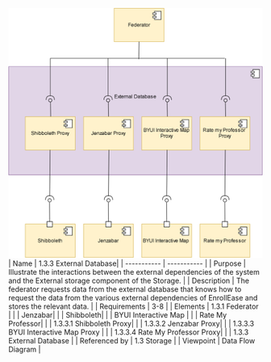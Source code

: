 ![1.3.3 External Database](https://github.com/MckennahPalmer/CSE430/blob/team1_JM/component%20for%20External%20database.drawio%20(2).svg)
<br>
| Name | 1.3.3 External Database|
| ----------- | ----------- |
| Purpose | Illustrate the interactions between the external dependencies of the system and the External storage component of the Storage.  |
| Description | The federator requests data from the external database that knows how to request the data from the various external dependencies of EnrollEase and stores the relevant data.  |
| Requirements | 3-8 |
| Elements | 1.3.1 Federator |
|  | Jenzabar|
|  | Shibboleth|
|  | BYUI Interactive Map |
|  | Rate My Professor|
|  | 1.3.3.1 Shibboleth Proxy|
|  | 1.3.3.2 Jenzabar Proxy|
|  | 1.3.3.3 BYUI Interactive Map Proxy |
|  | 1.3.3.4 Rate My Professor Proxy|
|  | 1.3.3 External Database |
| Referenced by | 1.3 Storage |
| Viewpoint | Data Flow Diagram |
